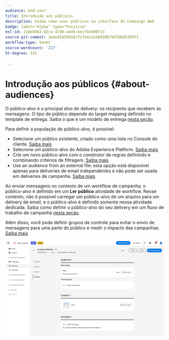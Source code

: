 ```yaml
---
audience: end-user
title: Introdução aos públicos
description: Saiba como usar públicos na interface do Campaign Web
badge: label="Alpha" type="Positive"
exl-id: 21bb5082-82ce-47d6-a4d4-becf44490f13
source-git-commit: 3ebe92659916cf2fa4cacb8d28b79d7b6d5359f3
workflow-type: tm+mt
source-wordcount: '217'
ht-degree: 31%

---
```



# Introdução aos públicos {#about-audiences}

<!--
Audience only created for the delivery, not available later-->


<!--
Three ways:
* existing audience

Campaign or AEP Audiences

* create new on the fly

query like AEP segment builder (same component with campaign data)

* import from file

show use case with a new audience creation (or import from file?)

control groups like acc: exract, random, based on attribute
-->


O público-alvo é o principal alvo do delivery: os recipients que recebem as mensagens. O tipo de público depende do target mapping definido no template de entrega. Saiba o que é um modelo de entrega [nesta seção](../msg/delivery-template.md).

Para definir a população do público-alvo, é possível:

* Selecione um público existente, criado como uma lista no Console do cliente. [Saiba mais](add-audience.md)
* Selecione um público-alvo do Adobe Experience Platform. [Saiba mais](aep-audience.md)
* Crie um novo público-alvo com o construtor de regras definindo e combinando critérios de filtragem. [Saiba mais](segment-builder.md)
* Use an audience from an external file: esta opção está disponível apenas para deliveries de email independentes e não pode ser usada em deliveries de campanha. [Saiba mais](file-audience.md)

Ao enviar mensagens no contexto de um workflow de campanha, o público-alvo é definido em um **Ler público** atividade de workflow. Nesse contexto, não é possível carregar um público-alvo de um arquivo para um delivery de email, e o público-alvo é definido somente nessa atividade dedicada. Saiba como definir o público-alvo do seu delivery em um fluxo de trabalho de campanha [nesta seção](../workflows/orchestrate-activities.md).

Além disso, você pode definir grupos de controle para evitar o envio de mensagens para uma parte do público e medir o impacto das campanhas. [Saiba mais](control-group.md)

![](assets/about-audience.png)

